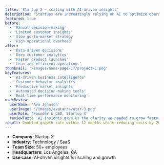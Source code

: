 ```yaml
---
title: 'Startup X – scaling with AI-driven insights'
description: 'Startups are increasingly relying on AI to optimize operations, understand customer behavior, and scale efficiently with limited resources.'
featured: true
before:
  - 'Manual decision-making'
  - 'Limited customer insights'
  - 'Slow go-to-market strategy'
  - 'High operational overhead'
after:
  - 'Data-driven decisions'
  - 'Deep customer analytics'
  - 'Faster product launches'
  - 'Lean and efficient operations'
thumbnail: '/images/home-page-17/project-1.png'
keyFeatures:
  - 'AI-driven business intelligence'
  - 'Customer behavior analytics'
  - 'Predictive market insights'
  - 'Automated decision-making tools'
  - 'Real-time performance monitoring'
userReview:
  userName: 'Ava Johnson'
  userImage: '/images/avatar/avatar-3.png'
  userRole: 'Founder & CEO, Startup X'
  reviewText: 'AI insights gave us the clarity we needed to grow faster and smarter. We’ve been able to launch new products twice as quickly while keeping costs low.'
result: Doubled growth rate within 12 months while reducing costs by 20%
---
```


- **Company**: Startup X
- **Industry**: Technology / SaaS
- **Team Size**: 50+ employees
- **Headquarters**: Los Angeles, CA
- **Use case**: AI-driven insights for scaling and growth
